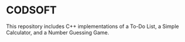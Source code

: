 # CODSOFT
This repository includes C++ implementations of a To-Do List, a Simple Calculator, and a Number Guessing Game.
